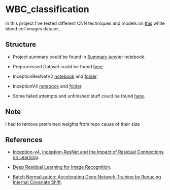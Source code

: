 # WBC_classification

In this project I've tested different CNN techniques and models on [this](http://users.cecs.anu.edu.au/~hrezatofighi/Data/Leukocyte%20Data.htm) white blood cell images dataset.


## Structure

- Project summary could be found in [Summary](https://github.com/a1exandr0/WBC_classification/blob/master/Summary.ipynb) jupyter notebook.

- Preprocessed Dataset could be found [here](https://github.com/a1exandr0/WBC_classification/tree/master/SelfCutData).

- InceptionResNetV2 [notebook](https://github.com/a1exandr0/WBC_classification/blob/master/InceptionResNetV2_jupyter/InceptionResNetV2.ipynb) and [folder](https://github.com/a1exandr0/WBC_classification/tree/master/InceptionResNetV2_jupyter).

- InceptionV4 [notebook](https://github.com/a1exandr0/WBC_classification/blob/master/InceptionV4_jupyter/InceptionV4.ipynb) and [folder](https://github.com/a1exandr0/WBC_classification/tree/master/InceptionV4_jupyter).

- Some failed attempts and unfinished stuff could be found [here](https://github.com/a1exandr0/WBC_classification/tree/master/sandbox).

## Note
I had to remove pretrained weights from repo cause of their size

## References

- [Inception-v4, Inception-ResNet and the Impact of Residual Connections on Learning](https://arxiv.org/pdf/1602.07261.pdf).

- [Deep Residual Learning for Image Recognition](https://arxiv.org/pdf/1512.03385.pdf).

- [Batch Normalization: Accelerating Deep Network Training by Reducing Internal Covariate Shift](https://arxiv.org/pdf/1502.03167.pdf).
